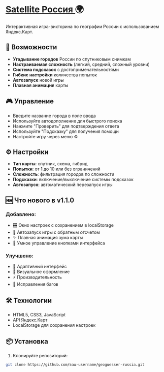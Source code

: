 # [Satellite  Россия ]([url](https://opanki1999.github.io/Satellite-RussianCity/))🌍

Интерактивная игра-викторина по географии России с использованием Яндекс.Карт.

## 🚀 Возможности

- **Угадывание городов** России по спутниковым снимкам
- **Настраиваемая сложность** (легкий, средний, сложный уровни)
- **Система подсказок** с достопримечательностями
- **Гибкие настройки** количества попыток
- **Автозапуск** новой игры
- **Плавная анимация** карты

## 🎮 Управление

- Введите название города в поле ввода
- Используйте автодополнение для быстрого поиска
- Нажмите "Проверить" для подтверждения ответа
- Используйте "Подсказку" для получения помощи
- Настройте игру через меню ⚙️

## ⚙️ Настройки

- **Тип карты**: спутник, схема, гибрид
- **Попытки**: от 1 до 10 или без ограничений
- **Сложность**: фильтрация городов по сложности
- **Подсказки**: включение/выключение системы подсказок
- **Автозапуск**: автоматический перезапуск игры

## 🆕 Что нового в v1.1.0

### Добавлено:
- 🎛️ Окно настроек с сохранением в localStorage
- 🔄 Автозапуск игры с обратным отсчетом
- ✨ Плавная анимация зума карты
- 🎯 Умное управление кнопками интерфейса

### Улучшено:
- 📱 Адаптивный интерфейс
- 🎨 Визуальное оформление
- ⚡ Производительность
- 🐛 Исправления багов

## 🛠️ Технологии

- HTML5, CSS3, JavaScript
- API Яндекс.Карт
- LocalStorage для сохранения настроек

## 📦 Установка

1. Клонируйте репозиторий:
```bash
git clone https://github.com/ваш-username/geoguesser-russia.git
